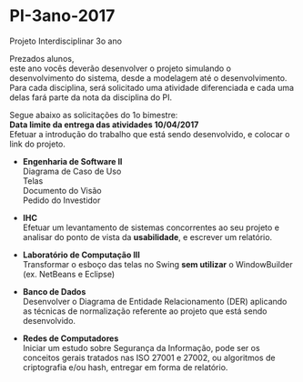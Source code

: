 # PI-3ano-2017
Projeto Interdisciplinar 3o ano

Prezados alunos,  
este ano vocês deverão desenvolver o projeto simulando o desenvolvimento do sistema, desde a modelagem até o desenvolvimento.  
Para cada disciplina, será solicitado uma atividade diferenciada e cada uma delas fará parte da nota da disciplina do PI.  
  
Segue abaixo as solicitações do 1o bimestre:  
**Data limite da entrega das atividades 10/04/2017**  
Efetuar a introdução do trabalho que está sendo desenvolvido, e colocar o link do projeto.  

* **Engenharia de Software II**  
Diagrama de Caso de Uso   
Telas  
Documento do Visão    
Pedido do Investidor  

* **IHC**   
Efetuar um levantamento de sistemas concorrentes ao seu projeto e analisar do ponto de vista da **usabilidade**, e escrever um relatório.  
  
* **Laboratório de Computação III**   
Transformar o esboço das telas no Swing **sem utilizar** o WindowBuilder (ex. NetBeans e Eclipse)  
  
* **Banco de Dados**  
Desenvolver o Diagrama de Entidade Relacionamento (DER) aplicando as técnicas de normalização referente ao projeto que está sendo desenvolvido.
  
* **Redes de Computadores**  
Iniciar um estudo sobre Segurança da Informação, pode ser os conceitos gerais tratados nas ISO 27001 e 27002, ou algoritmos de criptografia e/ou hash, entregar em forma de relatório. 


